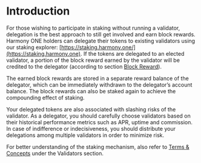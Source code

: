 # Introduction

For those wishing to participate in staking without running a validator, delegation is the best approach to still get involved and earn block rewards. Harmony ONE holders can delegate their tokens to existing validators using our staking explorer: [https://staking.harmony.one/](https://staking.harmony.one). If the tokens are delegated to an elected validator, a portion of the block reward earned by the validator will be credited to the delegator (according to section [Block Reward](https://docs.harmony.one/home/validators/definitions/block-reward)).

The earned block rewards are stored in a separate reward balance of the delegator, which can be immediately withdrawn to the delegator’s account balance. The block rewards can also be staked again to achieve the compounding effect of staking.

Your delegated tokens are also associated with slashing risks of the validator. As a delegator, you should carefully choose validators based on their historical performance metrics such as APR, uptime and commission. In case of indifference or indecisiveness, you should distribute your delegations among multiple validators in order to minimize risk.

For better understanding of the staking mechanism, also refer to [Terms & Concepts](https://docs.harmony.one/home/validators/definitions) under the Validators section.



